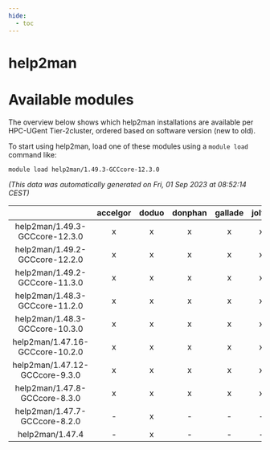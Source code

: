 ```yaml
---
hide:
  - toc
---
```


help2man
========

# Available modules


The overview below shows which help2man installations are available per HPC-UGent Tier-2cluster, ordered based on software version (new to old).

To start using help2man, load one of these modules using a `module load` command like:

```shell
module load help2man/1.49.3-GCCcore-12.3.0
```

*(This data was automatically generated on Fri, 01 Sep 2023 at 08:52:14 CEST)*  

| |accelgor|doduo|donphan|gallade|joltik|skitty|swalot|victini|
| :---: | :---: | :---: | :---: | :---: | :---: | :---: | :---: | :---: |
|help2man/1.49.3-GCCcore-12.3.0|x|x|x|x|x|x|x|x|
|help2man/1.49.2-GCCcore-12.2.0|x|x|x|x|x|x|x|x|
|help2man/1.49.2-GCCcore-11.3.0|x|x|x|x|x|x|x|x|
|help2man/1.48.3-GCCcore-11.2.0|x|x|x|x|x|x|x|x|
|help2man/1.48.3-GCCcore-10.3.0|x|x|x|x|x|x|x|x|
|help2man/1.47.16-GCCcore-10.2.0|x|x|x|x|x|x|x|x|
|help2man/1.47.12-GCCcore-9.3.0|x|x|x|x|x|x|x|x|
|help2man/1.47.8-GCCcore-8.3.0|x|x|x|x|x|x|x|x|
|help2man/1.47.7-GCCcore-8.2.0|-|x|-|-|-|-|x|-|
|help2man/1.47.4|-|x|-|-|-|-|x|-|
